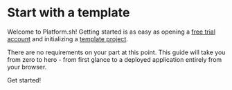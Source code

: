 # Start with a template

Welcome to Platform.sh! Getting started is as easy as opening a [free trial account](https://accounts.platform.sh/platform/trial/general/setup) and initializing a [template project](/development/templates.md).

There are no requirements on your part at this point. This guide will take you from zero to hero - from first glance to a deployed application entirely from your browser.

<div class="buttons">
  <a class="button-link single" onclick="gitbook.navigation.goNext()">Get started!</a>
</div>
